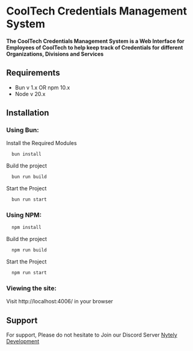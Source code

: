 # CoolTech Credentials Management System

#### The CoolTech Credentials Management System is a Web Interface for Employees of CoolTech to help keep track of Credentials for different Organizations, Divisions and Services

## Requirements

- Bun v 1.x OR npm 10.x
- Node v 20.x

## Installation

### Using Bun:

Install the Required Modules

```bash
  bun install
```

Build the project

```bash
  bun run build
```

Start the Project

```bash
  bun run start
```

### Using NPM:

```bash
  npm install
```

Build the project

```bash
  npm run build
```

Start the Project

```bash
  npm run start
```

### Viewing the site:

Visit http://localhost:4006/ in your browser

## Support

For support, Please do not hesitate to Join our Discord Server
[Nytely Development](https://discord.gg/g7Q56hWJ59)

